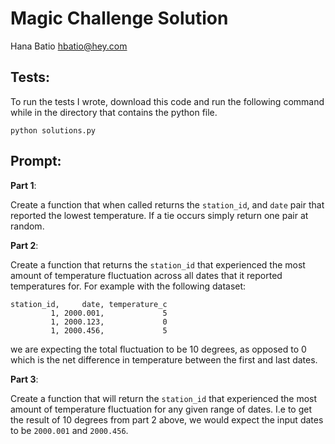# Magic Challenge Solution
Hana Batio
hbatio@hey.com

## Tests:

To run the tests I wrote, download this code and run the following command while in the directory that contains the python file.

```
python solutions.py
```

## Prompt:

**Part 1**:

Create a function that when called returns the `station_id`, and `date` pair that reported the
lowest temperature. If a tie occurs simply return one pair at random.

**Part 2**:

Create a function that returns the `station_id` that experienced the most amount of temperature
fluctuation across all dates that it reported temperatures for. For example with the following dataset:

    station_id,     date, temperature_c
             1, 2000.001,             5
             1, 2000.123,             0
             1, 2000.456,             5

we are expecting the total fluctuation to be 10 degrees, as opposed to 0 which is the net difference
in temperature between the first and last dates.

**Part 3**:

Create a function that will return the `station_id` that experienced the most amount of temperature
fluctuation for any given range of dates. I.e to get the result of 10 degrees from part 2 above, we
would expect the input dates to be `2000.001` and `2000.456`.

